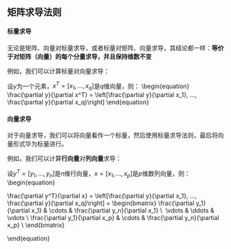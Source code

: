 ## 矩阵求导法则

#### 标量求导
无论是矩阵、向量对标量求导，或者标量对矩阵、向量求导，其结论都一样：**等价于对矩阵（向量）的每个分量求导，并且保持维数不变**

例如，我们可以计算标量对向量求导：

设$y$为一个元素，$x^T = [x_1, ..., x_q]$是$q$维向量，则：
\begin{equation}
\frac{\partial y}{\partial x^T} = \left[\frac{\partial y}{\partial x_1}, ..., \frac{\partial y}{\partial x_q}\right]
\end{equation}

#### 向量求导
对于向量求导，我们可以将向量看作一个标量，然后使用标量求导法则，最后将向量形式华为标量进行。

例如，我们可以计算**行向量**对**列向量**求导：

设$y^T = [y_1, ..., y_n]$是$n$维行向量，$x = [x_1, ..., x_p]$是$p$维数列向量，则：
\begin{equation}

\frac{\partial y^T}{\partial x} = \left[\frac{\partial y}{\partial x_1}, ..., \frac{\partial y}{\partial x_q}\right]
= \begin{bmatrix}
\frac{\partial y_1}{\partial x_1} & \cdots & \frac{\partial y_n}{\partial x_1} \\
 \vdots & \ddots & \vdots \\
\frac{\partial y_1}{\partial x_p} & \cdots & \frac{\partial y_n}{\partial x_p} \\
\end{bmatrix}

\end{equation}
